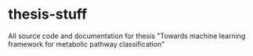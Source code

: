 # thesis-stuff
All source code and documentation for thesis "Towards machine learning framework for metabolic pathway classification"
